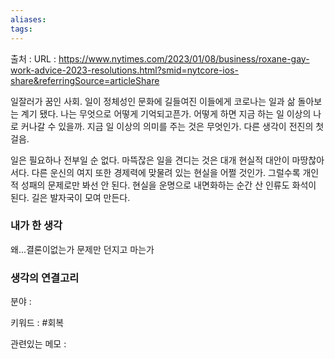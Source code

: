 ```yaml
---
aliases: 
tags:
---
```

출처 : 
URL : https://www.nytimes.com/2023/01/08/business/roxane-gay-work-advice-2023-resolutions.html?smid=nytcore-ios-share&referringSource=articleShare


일잘러가 꿈인 사회. 일이 정체성인 문화에 길들여진 이들에게 코로나는 일과 삶 돌아보는 계기 됐다. 나는 무엇으로 어떻게 기억되고픈가. 어떻게 하면 지금 하는 일 이상의 나로 커나갈 수 있을까. 지금 일 이상의 의미를 주는 것은 무엇인가. 다른 생각이 전진의 첫걸음.

일은 필요하나 전부일 순 없다. 마뜩잖은 일을 견디는 것은 대개 현실적 대안이 마땅찮아서다. 다른 운신의 여지 또한 경제력에 맞물려 있는 현실을 어쩔 것인가. 그럴수록 개인적 성패의 문제로만 봐선 안 된다. 현실을 운명으로 내면화하는 순간 산 인류도 화석이 된다. 길은 발자국이 모여 만든다.



### 내가 한 생각
왜...결론이없는가 문제만 던지고 마는가

### 생각의 연결고리
분야 : 

키워드 : #회복 


관련있는 메모 : 
